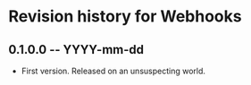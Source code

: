 # Revision history for Webhooks

## 0.1.0.0 -- YYYY-mm-dd

* First version. Released on an unsuspecting world.
